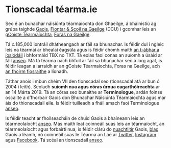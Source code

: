 # Tionscadal téarma.ie

Seo é an bunachar náisiúnta téarmaíochta don Ghaeilge, á bhainistiú ag grúpa taighde [Gaois](https://www.gaois.ie/), [Fiontar & Scoil na Gaeilge](https://www.dcu.ie/fiontarscoilnagaeilge) (DCU) i gcomhar leis an g[Coiste Téarmaíochta](https://www.forasnagaeilge.ie/fuinn/focloireacht/), [Foras na Gaeilge](https://www.forasnagaeilge.ie/).

Tá <i>c.</i>185,000 iontráil dhátheangach ar fáil sa bhunachar. Is féidir dul i ngleic leis na téarmaí ar bhealaí éagsúla agus is féidir chomh maith [an t-ábhar a íoslódáil](/ioslodail/) i bhformáid TBX no TXT. Tá eolas faoi conas an suíomh a úsáid ar fáil [anseo](/cabhair/conas-usaid.ga). Má tá téarma nach bhfuil ar fáil sa bhunachar seo á lorg agat, is féidir leagan a iarraidh ar an gCoiste Téarmaíochta, Foras na Gaeilge, ach [an fhoirm fiosraithe](/ceist/) a líonadh.

Táthar anois i mbun chéim VII den tionscadal seo (tionscadal atá ar bun ó 2004 i leith). Seoladh **suíomh nua agus córas úrnua eagarthóireachta** ar an 14 Márta 2019. Tá an córas seo bunaithe ar **Terminologue**, ardán foinse oscailte a d’fhorbair Gaois don Bhunachar Náisiúnta Téarmaíochta agus mar áis do thionscadail eile. Is féidir tuilleadh a fháil amach faoi Terminologue [anseo](http://www.terminologue.org/).

Is féidir teacht ar fhoilseacháin de chuid Gaois a bhaineann leis an téarmeolaíocht [anseo](https://www.gaois.ie/ga/about/publications/). Más maith leat coinneáil suas leis an téarmaíocht, an téarmeolaíocht agus forbairtí nua, is féidir clárú do [nuachtlitir](https://www.gaois.ie/ga/newsletter/) Gaois, [blag](https://www.gaois.ie/ga/blog/) Gaois a léamh, nó coinneáil suas le Téarma an Lae ar [Twitter](https://twitter.com/tearma_ie), [Instagram](https://www.instagram.com/tearma_ie/) agus [Facebook](https://www.facebook.com/tearma.ie/). Tá scéal an tionscadail [anseo](/eolas/stair.ga).


